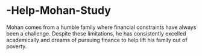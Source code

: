 # -Help-Mohan-Study
Mohan comes from a humble family where financial constraints have always been a challenge. Despite these limitations, he has consistently excelled academically and dreams of pursuing finance to help lift his family out of poverty.
